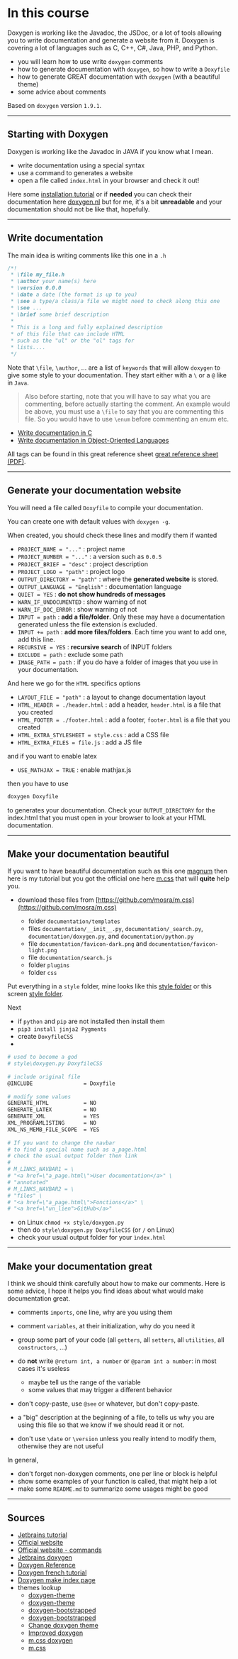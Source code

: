 # In this course

Doxygen is working like the Javadoc, the JSDoc, or a lot of tools allowing you to write documentation and generate a website from it. Doxygen is covering a lot of languages such as C, C++, C#, Java, PHP, and Python.

* you will learn how to use write ``doxygen`` comments
* how to generate documentation with `doxygen`, so how to write a ``Doxyfile``
* how to generate GREAT documentation with ``doxygen`` (with a beautiful theme)
* some advice about comments

Based on ``doxygen`` version `1.9.1`.

<hr class="sr">

## Starting with Doxygen

Doxygen is working like the Javadoc in JAVA if you know what I mean.

* write documentation using a special syntax
* use a command to generates a website
* open a file called ``index.html`` in your browser and check it out!

Here some [installation tutorial](install.md) or if **needed** you can check their documentation here [doxygen.nl](https://www.doxygen.nl/index.html) but for me, it's a bit **unreadable** and your documentation should not be like that, hopefully.

<hr class="sl">

## Write documentation

The main idea is writing comments like this one in a ``.h``

```c
/*!
 * \file my_file.h
 * \author your name(s) here
 * \version 0.0.0
 * \date a date (the format is up to you)
 * \see a type/a class/a file we might need to check along this one
 * \see ...
 * \brief some brief description
 *
 * This is a long and fully explained description
 * of this file that can include HTML
 * such as the "ul" or the "ol" tags for
 * lists....
 */
```

Note that ``\file``, `\author`, ... are a list of `keywords` that will allow ``doxygen`` to give some style to your documentation. They start either with a `\` or a ``@`` like in `Java`.

> Also before starting, note that you will have to say what you are commenting, before actually starting the comment. An example would be above, you must use a ``\file`` to say that you are commenting this file. So you would have to use ``\enum`` before commenting an enum etc.

* [Write documentation in C](docs/c.md)
* [Write documentation in Object-Oriented Languages](docs/oo.md)

All tags can be found in this great reference sheet [great reference sheet (PDF)](https://www.mitk.org/images/1/1c/BugSquashingSeminars$2013-07-17-DoxyReference.pdf).

<hr class="sr">

## Generate your documentation website

You will need a file called `Doxyfile` to compile your documentation.

You can create one with default values with `doxygen -g`.

When created, you should check these lines and modify them if wanted

* ``PROJECT_NAME = "..."`` : project name
* ``PROJECT_NUMBER = "..."`` : a version such as `0.0.5`
* ``PROJECT_BRIEF = "desc"`` : project description
* ``PROJECT_LOGO = "path"`` : project logo
* ``OUTPUT_DIRECTORY = "path"`` : where the **generated website** is stored.
* ``OUTPUT_LANGUAGE = "English"`` : documentation language
* ``QUIET = YES`` : **do not show hundreds of messages**
* ``WARN_IF_UNDOCUMENTED`` : show warning of not
* ``WARN_IF_DOC_ERROR`` : show warning of not
* ``INPUT = path`` : **add a file/folder**. Only these may  have a documentation generated unless the file extension is excluded.
* ``INPUT += path`` : **add more files/folders**. Each time you want to add one, add this line.
* ``RECURSIVE = YES`` : **recursive search** of INPUT folders
* ``EXCLUDE = path`` : exclude some path
* ``IMAGE_PATH = path`` : if you do have a folder of images that you use in your documentation.
  
And here we go for the ``HTML`` specifics options

* ``LAYOUT_FILE = "path"`` : a layout to change documentation layout
* ``HTML_HEADER = ./header.html`` : add a header, `header.html` is a file that you created
* ``HTML_FOOTER = ./footer.html`` : add a footer, `footer.html` is a file that you created
* ``HTML_EXTRA_STYLESHEET = style.css`` : add a CSS file
* ``HTML_EXTRA_FILES = file.js`` : add a JS file

and if you want to enable latex

* ``USE_MATHJAX = TRUE`` : enable mathjax.js

then you have to use

```bash
doxygen Doxyfile
```

to generates your documentation. Check your ``OUTPUT_DIRECTORY`` for the index.html that you must open in your browser to look at your HTML documentation.

<hr class="sl">

## Make your documentation beautiful

If you want to have beautiful documentation such as this one [magnum](https://doc.magnum.graphics/magnum/) then here is my tutorial but you got the official one here [m.css](https://mcss.mosra.cz/documentation/doxygen/) that will **quite** help you.

* download these files from [https://github.com/mosra/m.css](https://github.com/mosra/m.css)

  * folder `documentation/templates`
  * files `documentation/__init__.py`, `documentation/_search.py`, `documentation/doxygen.py`, and `documentation/python.py`
  * file `documentation/favicon-dark.png` and `documentation/favicon-light.png`
  * file `documentation/search.js`
  * folder `plugins`
  * folder `css`
  
Put everything in a `style` folder, mine looks like this [style folder](https://github.com/lgs-games/prim/tree/master/version_c/style) or this screen <a target="_blank" href="/courses/tools/doxygen/mcss_folder.png">style folder</a>.

Next

* if `python` and `pip` are not installed then install them
* `pip3 install jinja2 Pygments`
* create `DoxyfileCSS`
* 

```bash
# used to become a god
# style\doxygen.py DoxyfileCSS
    
# include original file
@INCLUDE                = Doxyfile
    
# modify some values
GENERATE_HTML           = NO
GENERATE_LATEX          = NO
GENERATE_XML            = YES
XML_PROGRAMLISTING      = NO
XML_NS_MEMB_FILE_SCOPE  = YES
    
# If you want to change the navbar
# to find a special name such as a_page.html
# check the usual output folder then link
# 
# M_LINKS_NAVBAR1 = \
# "<a href=\"a_page.html\">User documentation</a>" \
# "annotated"
# M_LINKS_NAVBAR2 = \
# "files" \
# "<a href=\"a_page.html\">Fonctions</a>" \
# "<a href=\"un_lien">GitHub</a>"
```

* on Linux `chmod +x style/doxygen.py`
* then do `style\doxygen.py DoxyfileCSS` (or `/` on Linux)
* check your usual output folder for your ``ìndex.html``

<hr class="sr">

## Make your documentation great

I think we should think carefully about how to make our comments. Here is some advice, I hope it helps you find ideas about what would make documentation great.

* comments ``imports``, one line, why are you using them
* comment ``variables``, at their initialization, why do you need it
* group some part of your code (all ``getters``, all ``setters``, all ``utilities``, all ``constructors``, ...)

* do **not** write ``@return int, a number`` or ``@param int a number``: in most cases it's useless

  * maybe tell us the range of the variable
  * some values that may trigger a different behavior

* don't copy-paste, use ``@see`` or whatever, but don't copy-paste.
* a "big" description at the beginning of a file, to tells us why you are using this file so that we know if we should read it or not.
* don't use ``\date`` or `\version` unless you really intend to modify them, otherwise they are not useful

In general,

* don't forget non-doxygen comments, one per line or block is helpful
* show some examples of your function is called, that might help a lot
* make some ``README.md`` to summarize some usages might be good

<hr class="sl">

## Sources

* [Jetbrains tutorial](https://www.jetbrains.com/help/clion/creating-and-viewing-doxygen-documentation.html#assistance)
* [Official website](https://www.doxygen.nl/manual/index.html)
* [Official website - commands](https://www.doxygen.nl/manual/commands.html)
* [Jetbrains doxygen](https://stackoverflow.com/questions/62038742/modify-doxygen-template-in-clion)
* [Doxygen Reference](https://www.mitk.org/images/1/1c/BugSquashingSeminars$2013-07-17-DoxyReference.pdf)
* [Doxygen french tutorial](https://franckh.developpez.com/tutoriels/outils/doxygen/)
* [Doxygen make index page](https://stackoverflow.com/questions/9502426/how-to-make-an-introduction-page-with-doxygen)
* themes lookup
  * [doxygen-theme](https://gitlab.ti.bfh.ch/doxygen-theme/doc)
  * [doxygen-theme](  https://gitlab.ti.bfh.ch/doxygen-theme/doc)
  * [doxygen-bootstrapped](https://github.com/Velron/doxygen-bootstrapped)
  * [doxygen-bootstrapped](https://github.com/cellcortex/doxygen-bootstrapped)
  * [Change doxygen theme](https://stackoverflow.com/questions/9629779/change-the-theme-of-doxygen)
  * [Improved doxygen](https://blog.magnum.graphics/meta/improved-doxygen-documentation-and-search/)
  * [m.css doxygen](https://mcss.mosra.cz/documentation/doxygen/#basic-usage)
  * [m.css](https://github.com/mosra/m.css)